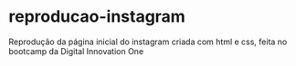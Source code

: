 # reproducao-instagram
Reprodução da página inicial do instagram criada com html e css, feita no bootcamp da Digital Innovation One
